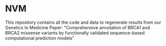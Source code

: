 # NVM
This repository contains all the code and data to regenerate results from our Genetics In Medicine Paper: "Comprehensive annotation of BRCA1 and BRCA2 missense variants by functionally validated sequence-based computational prediction models"
